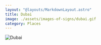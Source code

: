 ```yaml
---
layout: "@layouts/MarkdownLayout.astro"
title: Dubai
image: ./assets/images-of-signs/dubai.gif
category: Places
---
```


![Dubai](@signs/dubai.gif)
